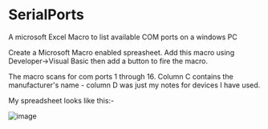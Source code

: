 # SerialPorts
A microsoft Excel Macro to list available COM ports on a windows PC

Create a Microsoft Macro enabled spreasheet. Add this macro using Developer->Visual Basic then add a button to fire the macro.

The macro scans for com ports 1 through 16. Column C contains the manufacturer's name - column D was just my notes for devices I have used.

My spreadsheet looks like this:-

![image](https://github.com/BNNorman/SerialPorts/assets/15849181/3cdbc1a0-3f94-497b-8208-2aa840b6caa9)

